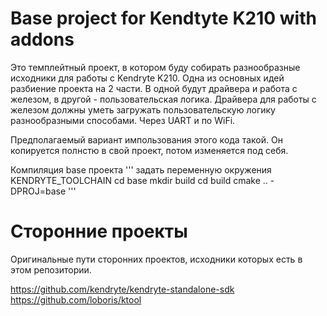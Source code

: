 # Base project for Kendtyte K210 with addons

Это темплейтный проект, в котором буду собирать разнообразные исходники для работы с Kendryte K210.
Одна из основных идей разбиение проекта на 2 части. В одной будут драйвера и работа с железом, в другой - пользовательская логика.
Драйвера для работы с железом должны уметь загружать пользовательскую логику разнообразными способами. Через UART и по WiFi.

Предполагаемый вариант импользования этого кода такой. Он копируется полнстю в свой проект, потом изменяется под себя.


Компиляция base проекта
'''
задать переменную окружения KENDRYTE_TOOLCHAIN 
cd base
mkdir build
cd build
cmake .. -DPROJ=base
'''

# Сторонние проекты
Оригинальные пути сторонних проектов, исходники которых есть в этом репозитории.

https://github.com/kendryte/kendryte-standalone-sdk
https://github.com/loboris/ktool
